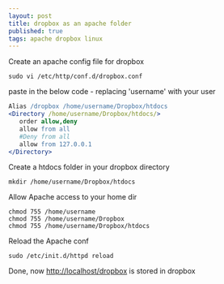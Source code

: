 ```yaml
---
layout: post
title: dropbox as an apache folder
published: true
tags: apache dropbox linux
---
```

Create an apache config file for dropbox 

``` shell
sudo vi /etc/http/conf.d/dropbox.conf
```

paste in the below code - replacing 'username' with your user 

``` apache
Alias /dropbox /home/username/Dropbox/htdocs 
<Directory /home/username/Dropbox/htdocs/>
   order allow,deny
   allow from all
   #Deny from all
   allow from 127.0.0.1
</Directory>
```

Create a htdocs folder in your dropbox directory

``` shell
mkdir /home/username/Dropbox/htdocs 
```

Allow Apache access to your home dir

``` shell
chmod 755 /home/username 
chmod 755 /home/username/Dropbox 
chmod 755 /home/username/Dropbox/htdocs 
```

Reload the Apache conf

``` shell
sudo /etc/init.d/httpd reload
```

Done, now [http://localhost/dropbox](http://localhost/dropbox) is stored in dropbox
